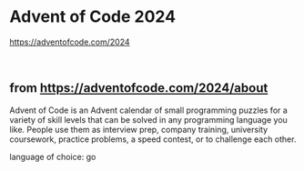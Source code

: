 # Advent of Code 2024

https://adventofcode.com/2024

<br/>

## from https://adventofcode.com/2024/about

Advent of Code is an Advent calendar of small programming puzzles for a variety of skill levels that can be solved in any programming language you like. People use them as interview prep, company training, university coursework, practice problems, a speed contest, or to challenge each other.

language of choice: go
